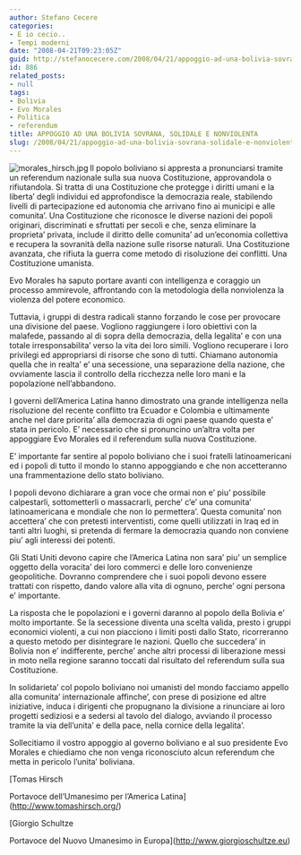 ```yaml
---
author: Stefano Cecere
categories:
- E io cecio..
- Tempi moderni
date: "2008-04-21T09:23:05Z"
guid: http://stefanocecere.com/2008/04/21/appoggio-ad-una-bolivia-sovrana-solidale-e-nonviolenta/
id: 886
related_posts:
- null
tags:
- Bolivia
- Evo Morales
- Politica
- referendum
title: APPOGGIO AD UNA BOLIVIA SOVRANA, SOLIDALE E NONVIOLENTA
slug: /2008/04/21/appoggio-ad-una-bolivia-sovrana-solidale-e-nonviolenta/
---
```


[<img src='http://stefanocecere.com/wp-content/uploads/sites/3/2008/04/morales_hirsch.thumbnail.jpg' alt='morales_hirsch.jpg' align="left" />](http://stefanocecere.com/wp-content/uploads/sites/3/2008/04/morales_hirsch.jpg "morales_hirsch.jpg")Il popolo boliviano si appresta a pronunciarsi tramite un referendum nazionale sulla sua nuova Costituzione, approvandola o rifiutandola. Si tratta di una Costituzione che protegge i diritti umani e la liberta’ degli individui ed approfondisce la democrazia reale, stabilendo livelli di partecipazione ed autonomia che arrivano fino ai municipi e alle comunita’. Una Costituzione che riconosce le diverse nazioni dei popoli originari, discriminati e sfruttati per secoli e che, senza eliminare la proprieta’ privata, include il diritto delle comunita’ ad un’economia collettiva e recupera la sovranità della nazione sulle risorse naturali. Una Costituzione avanzata, che rifiuta la guerra come metodo di risoluzione dei conflitti. Una Costituzione umanista.
  
Evo Morales ha saputo portare avanti con intelligenza e coraggio un processo ammirevole, affrontando con la metodologia della nonviolenza la violenza del potere economico.
  
Tuttavia, i gruppi di destra radicali stanno forzando le cose per provocare una divisione del paese. Vogliono raggiungere i loro obiettivi con la malafede, passando al di sopra della democrazia, della legalita’ e con una totale irresponsabilita’ verso la vita dei loro simili. Vogliono recuperare i loro privilegi ed appropriarsi di risorse che sono di tutti. Chiamano autonomia quella che in realta’ e’ una secessione, una separazione della nazione, che ovviamente lascia il controllo della ricchezza nelle loro mani e la popolazione nell’abbandono.
  
I governi dell’America Latina hanno dimostrato una grande intelligenza nella risoluzione del recente conflitto tra Ecuador e Colombia e ultimamente anche nel dare priorita’ alla democrazia di ogni paese quando questa e’ stata in pericolo. E’ necessario che si pronuncino un’altra volta per appoggiare Evo Morales ed il referendum sulla nuova Costituzione.
  
E’ importante far sentire al popolo boliviano che i suoi fratelli latinoamericani ed i popoli di tutto il mondo lo stanno appoggiando e che non accetteranno una frammentazione dello stato boliviano.
  
I popoli devono dichiarare a gran voce che ormai non e’ piu’ possibile calpestarli, sottometterli o massacrarli, perche’ c’e’ una comunita’ latinoamericana e mondiale che non lo permettera’. Questa comunita’ non accettera’ che con pretesti interventisti, come quelli utilizzati in Iraq ed in tanti altri luoghi, si pretenda di fermare la democrazia quando non conviene piu’ agli interessi dei potenti.
  
Gli Stati Uniti devono capire che l’America Latina non sara’ piu’ un semplice oggetto della voracita’ dei loro commerci e delle loro convenienze geopolitiche. Dovranno comprendere che i suoi popoli devono essere trattati con rispetto, dando valore alla vita di ognuno, perche’ ogni persona e’ importante.
  
La risposta che le popolazioni e i governi daranno al popolo della Bolivia e’ molto importante. Se la secessione diventa una scelta valida, presto i gruppi economici violenti, a cui non piacciono i limiti posti dallo Stato, ricorreranno a questo metodo per disintegrare le nazioni. Quello che succedera’ in Bolivia non e’ indifferente, perche’ anche altri processi di liberazione messi in moto nella regione saranno toccati dal risultato del referendum sulla sua Costituzione.
  
In solidarieta’ col popolo boliviano noi umanisti del mondo facciamo appello alla comunita’ internazionale affinche’, con prese di posizione ed altre iniziative, induca i dirigenti che propugnano la divisione a rinunciare ai loro progetti sediziosi e a sedersi al tavolo del dialogo, avviando il processo tramite la via dell’unita’ e della pace, nella cornice della legalita’.
  
Sollecitiamo il vostro appoggio al governo boliviano e al suo presidente Evo Morales e chiediamo che non venga riconosciuto alcun referendum che metta in pericolo l’unita’ boliviana.

[Tomas Hirsch
  
Portavoce dell’Umanesimo per l’America Latina](http://www.tomashirsch.org/)

[Giorgio Schultze
  
Portavoce del Nuovo Umanesimo in Europa](http://www.giorgioschultze.eu)